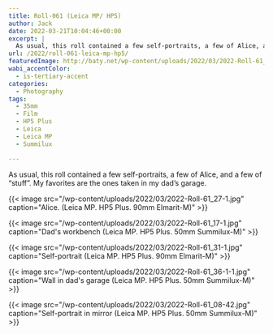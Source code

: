 ```yaml
---
title: Roll-061 (Leica MP/ HP5)
author: Jack
date: 2022-03-21T10:04:46+00:00
excerpt: |
  As usual, this roll contained a few self-portraits, a few of Alice, and a few of "stuff". My favorites are the ones taken in my dad's garage.
url: /2022/roll-061-leica-mp-hp5/
featuredImage: http://baty.net/wp-content/uploads/2022/03/2022-Roll-61_30-1.jpg
wabi_accentColor:
  - is-tertiary-accent
categories:
  - Photography
tags:
  - 35mm
  - Film
  - HP5 Plus
  - Leica
  - Leica MP
  - Summilux

---
```

As usual, this roll contained a few self-portraits, a few of Alice, and a few of &#8220;stuff&#8221;. My favorites are the ones taken in my dad&#8217;s garage.


{{< image src="/wp-content/uploads/2022/03/2022-Roll-61_27-1.jpg" caption="Alice. (Leica MP. HP5 Plus. 90mm Elmarit-M)" >}}


{{< image src="/wp-content/uploads/2022/03/2022-Roll-61_17-1.jpg" caption="Dad's workbench (Leica MP. HP5 Plus. 50mm Summilux-M)" >}}

{{< image src="/wp-content/uploads/2022/03/2022-Roll-61_31-1.jpg" caption="Self-portrait (Leica MP. HP5 Plus. 90mm Elmarit-M)" >}}

{{< image src="/wp-content/uploads/2022/03/2022-Roll-61_36-1-1.jpg" caption="Wall in dad's garage (Leica MP. HP5 Plus. 50mm Summilux-M)" >}}

{{< image src="/wp-content/uploads/2022/03/2022-Roll-61_08-42.jpg" caption="Self-portrait in mirror (Leica MP. HP5 Plus. 50mm Summilux-M)" >}}

